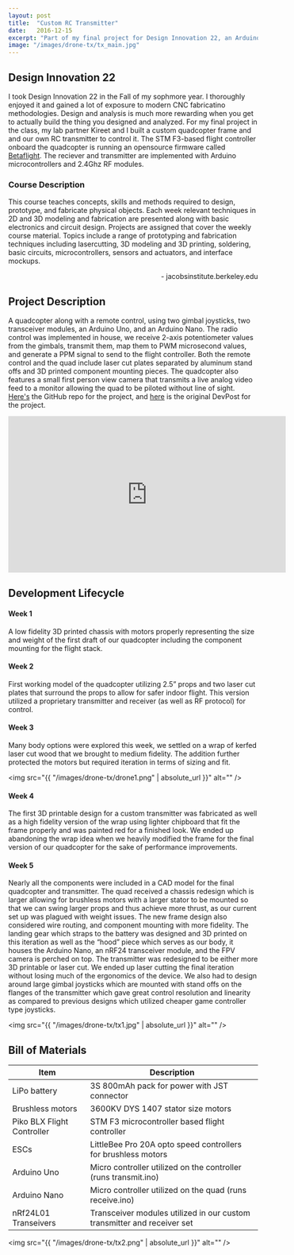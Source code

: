 ```yaml
---
layout: post
title:  "Custom RC Transmitter"
date:   2016-12-15
excerpt: "Part of my final project for Design Innovation 22, an Arduino driven RC Transmitter."
image: "/images/drone-tx/tx_main.jpg"
---
```


## Design Innovation 22
I took Design Innovation 22 in the Fall of my sophmore year. I thoroughly enjoyed it and gained a lot of exposure to modern CNC fabricatino methodologies. Design and analysis is much more rewarding when you get to actually build the thing you designed and analyzed. For my final project in the class, my lab partner Kireet and I built a custom quadcopter frame and and our own RC transmitter to control it. The STM F3-based flight controller onboard the quadcopter is running an opensource firmware called <a href="https://github.com/betaflight/betaflight">Betaflight</a>. The reciever and transmitter are implemented with Arduino microcontrollers and 2.4Ghz RF modules. 

### Course Description
<div class="box">
  	<p>
  		This course teaches concepts, skills and methods required to design, prototype, and fabricate physical objects. Each week relevant techniques in 2D and 3D modeling and fabrication are presented along with basic electronics and circuit design. Projects are assigned that cover the weekly course material. Topics include a range of prototyping and fabrication techniques including laser­cutting, 3D modeling and 3D printing, soldering, basic circuits, microcontrollers, sensors and actuators, and interface mockups.
  	</p>
  	<p style="text-align:right">
  		- jacobsinstitute.berkeley.edu
  	</p>
</div>

## Project Description

A quadcopter along with a remote control, using two gimbal joysticks, two transceiver modules, an Arduino Uno, and an Arduino Nano. The radio control was implemented in house, we receive 2-axis potentiometer values from the gimbals, transmit them, map them to PWM microsecond values, and generate a PPM signal to send to the flight controller. Both the remote control and the quad include laser cut plates separated by aluminum stand offs and 3D printed component mounting pieces. The quadcopter also features a small first person view camera that transmits a live analog video feed to a monitor allowing the quad to be piloted without line of sight. <a href="https://github.com/treyfortmuller/Drone-Rx-Tx">Here's</a> the GitHub repo for the project, and <a href="https://devpost.com/software/drone-transmitter">here</a> is the original DevPost for the project.

<div class="video-wrapper">
	<div class="video-responsive">
		<iframe width="560" height="315" src="https://www.youtube.com/embed/jWmNdqT4Q9A?rel=0" frameborder="0" gesture="media" allow="encrypted-media" allowfullscreen></iframe>
	</div>
</div>

## Development Lifecycle

#### Week 1

A low fidelity 3D printed chassis with motors properly representing the size and weight of the first draft of our quadcopter including the component mounting for the flight stack.

#### Week 2

First working model of the quadcopter utilizing 2.5” props and two laser cut plates that surround the props to allow for safer indoor flight. This version utilized a proprietary transmitter and receiver (as well as RF protocol) for control.

#### Week 3

Many body options were explored this week, we settled on a wrap of kerfed laser cut wood that we brought to medium fidelity. The addition further protected the motors but required iteration in terms of sizing and fit.

<span class="image main"><img src="{{ "/images/drone-tx/drone1.png" | absolute_url }}" alt="" /></span>

#### Week 4

The first 3D printable design for a custom transmitter was fabricated as well as a high fidelity version of the wrap using lighter chipboard that fit the frame properly and was painted red for a finished look. We ended up abandoning the wrap idea when we heavily modified the frame for the final version of our quadcopter for the sake of performance improvements.

#### Week 5

Nearly all the components were included in a CAD model for the final quadcopter and transmitter. The quad received a chassis redesign which is larger allowing for brushless motors with a larger stator to be mounted so that we can swing larger props and thus achieve more thrust, as our current set up was plagued with weight issues. The new frame design also considered wire routing, and component mounting with more fidelity. The landing gear which straps to the battery was designed and 3D printed on this iteration as well as the “hood” piece which serves as our body, it houses the Arduino Nano, an nRF24 transceiver module, and the FPV camera is perched on top. The transmitter was redesigned to be either more 3D printable or laser cut. We ended up laser cutting the final iteration without losing much of the ergonomics of the device. We also had to design around large gimbal joysticks which are mounted with stand offs on the flanges of the transmitter which gave great control resolution and linearity as compared to previous designs which utilized cheaper game controller type joysticks.

<span class="image main"><img src="{{ "/images/drone-tx/tx1.jpg" | absolute_url }}" alt="" /></span>

## Bill of Materials
<div class="table-wrapper">
	<table>
		<thead>
			<tr>
				<th>Item</th>
				<th>Description</th>
			</tr>
		</thead>
		<tbody>
			<tr>
				<td>LiPo battery</td>
				<td>3S 800mAh pack for power with JST connector</td>
			</tr>
			<tr>
				<td>Brushless motors</td>
				<td>3600KV DYS 1407 stator size motors</td>
			</tr>
			<tr>
				<td>Piko BLX Flight Controller</td>
				<td>STM F3 microcontroller based flight controller</td>
			</tr>
			<tr>
				<td>ESCs</td>
				<td>LittleBee Pro 20A opto speed controllers for brushless motors</td>
			</tr>
			<tr>
				<td>Arduino Uno</td>
				<td>Micro controller utilized on the controller (runs transmit.ino)</td>
			</tr>
			<tr>
				<td>Arduino Nano</td>
				<td>Micro controller utilized on the quad (runs receive.ino)</td>
			</tr>
			<tr>
				<td>nRf24L01 Transeivers</td>
				<td>Transceiver modules utilized in our custom transmitter and receiver set</td>
			</tr>
		</tbody>
	</table>
</div>

<span class="image main"><img src="{{ "/images/drone-tx/tx2.png" | absolute_url }}" alt="" /></span>




